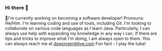### Hi there 👋

<!--
**dswonger/dswonger** is a ✨ _special_ ✨ repository because its `README.md` (this file) appears on your GitHub profile.

Here are some ideas to get you started:

- 🔭 I’m currently working on ...
- 🌱 I’m currently learning ...
- 👯 I’m looking to collaborate on ...
- 🤔 I’m looking for help with ...
- 💬 Ask me about ...
- 📫 How to reach me: ...
- 😄 Pronouns: ...
- ⚡ Fun fact: ...
-->
🔭I'm currently working on becoming a software developer! 
Pronouns: He/Him. 
I'm  learning coding and use of tools, including Git. I'm looking to collaborate on various code languages as I learn Java. Particularly, I can always use help with expanding my knowledge in any way I can. If there are tips and tricks to improve what I'm doing, I am always open to them. 
You can always reach me at dswonger@live.com
Fun fact - I play the tuba!
